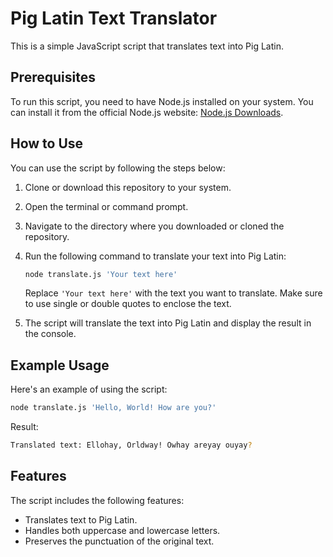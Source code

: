# Pig Latin Text Translator

This is a simple JavaScript script that translates text into Pig Latin.

## Prerequisites

To run this script, you need to have Node.js installed on your system. You can install it from the official Node.js website: [Node.js Downloads](https://nodejs.org/en/download/).

## How to Use

You can use the script by following the steps below:

1. Clone or download this repository to your system.

2. Open the terminal or command prompt.

3. Navigate to the directory where you downloaded or cloned the repository.

4. Run the following command to translate your text into Pig Latin:

   ```bash
   node translate.js 'Your text here'
   ```

   Replace `'Your text here'` with the text you want to translate. Make sure to use single or double quotes to enclose the text.

5. The script will translate the text into Pig Latin and display the result in the console.

## Example Usage

Here's an example of using the script:

```bash
node translate.js 'Hello, World! How are you?'
```

Result:

```bash
Translated text: Ellohay, Orldway! Owhay areyay ouyay?
```

## Features

The script includes the following features:

- Translates text to Pig Latin.
- Handles both uppercase and lowercase letters.
- Preserves the punctuation of the original text.